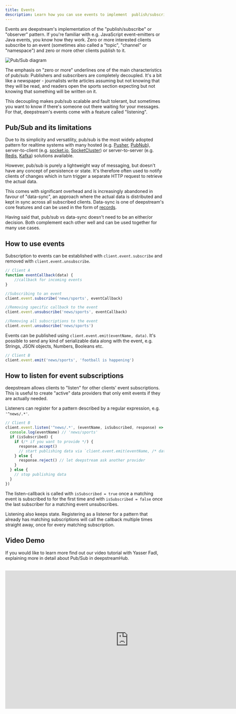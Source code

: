 ```yaml
---
title: Events
description: Learn how you can use events to implement  publish/subscribe and decouple your logic
---
```


Events are deepstream's implementation of the "publish/subscribe" or "observer" pattern. If you're familiar with e.g. JavaScript event-emitters or Java events, you know how they work. Zero or more interested clients subscribe to an event (sometimes also called a "topic", "channel" or "namespace") and zero or more other clients publish to it.

![Pub/Sub diagram](pubsub-diagram.png)

The emphasis on "zero or more" underlines one of the main characteristics of pub/sub: Publishers and subscribers are completely decoupled. It's a bit like a newspaper - journalists write articles assuming but not knowing that they will be read, and readers open the sports section expecting but not knowing that something will be written on it.

This decoupling makes pub/sub scalable and fault tolerant, but sometimes you want to know if there's someone out there waiting for your messages. For that, deepstream's events come with a feature called "listening".

## Pub/Sub and its limitations
Due to its simplicity and versatility, pub/sub is the most widely adopted pattern for realtime systems with many hosted (e.g. [Pusher](https://pusher.com/), [PubNub](https://www.pubnub.com/)), server-to-client (e.g. [socket.io](http://socket.io/), [SocketCluster](http://socketcluster.io/#!/)) or server-to-server (e.g. [Redis](http://redis.io/topics/pubsub), [Kafka](http://kafka.apache.org/)) solutions available.

However, pub/sub is purely a lightweight way of messaging, but doesn't have any concept of persistence or state. It's therefore often used to notify clients of changes which in turn trigger a separate HTTP request to retrieve the actual data.

This comes with significant overhead and is increasingly abandoned in favour of "data-sync", an approach where the actual data is distributed and kept in sync across all subscribed clients. Data-sync is one of deepstream's core features and can be used in the form of [records](/tutorials/core/datasync-records/).

Having said that, pub/sub vs data-sync doesn't need to be an either/or decision. Both complement each other well and can be used together for many use cases.

## How to use events

Subscription to events can be established with `client.event.subscribe` and removed with `client.event.unsubscribe`.

```javascript
// Client A
function eventCallback(data) {
	//callback for incoming events
}

//Subscribing to an event
client.event.subscribe('news/sports', eventCallback)

//Removing specific callback to the event
client.event.unsubscribe('news/sports', eventCallback)

//Removing all subscriptions to the event
client.event.unsubscribe('news/sports')
```

Events can be published using `client.event.emit(eventName, data)`. It's possible to send any kind of serializable data along with the event, e.g. Strings, JSON objects, Numbers, Booleans etc.

```javascript
// Client B
client.event.emit('news/sports', 'football is happening')
```

## How to listen for event subscriptions
deepstream allows clients to "listen" for other clients' event subscriptions. This is useful to create "active" data providers that only emit events if they are actually needed.

Listeners can register for a pattern described by a regular expression, e.g. `'^news/.*'`.

```javascript
// Client B
client.event.listen('^news/.*', (eventName, isSubscribed, response) => {
  console.log(eventName) // 'news/sports'
  if (isSubscribed) {
    if (/* if you want to provide */) {
      response.accept()
      // start publishing data via `client.event.emit(eventName, /* data */)`
    } else {
      response.reject() // let deepstream ask another provider
    }
  } else {
    // stop publishing data
  }
})
```

The listen-callback is called with `isSubscribed = true` once a matching event is subscribed to for the first time and with `isSubscribed = false` once the last subscriber for a matching event unsubscribes.

Listening also keeps state. Registering as a listener for a pattern that already has matching subscriptions will call the callback multiple times straight away, once for every matching subscription.

## Video Demo 
If you would like to learn more find out our video tutorial with Yasser Fadl, explaining more in detail about Pub/Sub in deepstreamHub.


<br />
<iframe width="780" height="439" src="https://www.youtube.com/embed/xWA6DgQ0sgU" frameborder="0" allowfullscreen></iframe>

